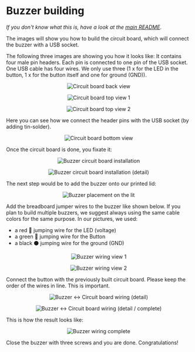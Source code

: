 # Buzzer building

_If you don't know what this is, have a look at the [main README](../../README.md)_.

The images will show you how to build the circuit board, which will connect the buzzer with a USB socket.

The following three images are showing you how it looks like:
It contains four male pin headers.
Each pin is connected to one pin of the USB socket.
One USB cable has four wires. We only use three (1 x for the LED in the button, 1 x for the button itself and one for ground (GND)).

<p align="center">
  <img src="01-circuit-board-back-view.jpg" title="Circuit board back view" alt="Circuit board back view">
</p>

<p align="center">
  <img src="02-circuit-board-top-view-1.jpg" title="Circuit board top view 1" alt="Circuit board top view 1">
</p>

<p align="center">
  <img src="03-circuit-board-top-view-2.jpg" title="Circuit board top view 2" alt="Circuit board top view 2">
</p>

Here you can see how we connect the header pins with the USB socket (by adding tin-solder).

<p align="center">
  <img src="04-circuit-board-bottom-view.jpg" title="Circuit board bottom view" alt="Circuit board bottom view">
</p>

Once the circuit board is done, you fixate it:

<p align="center">
  <img src="05-buzzer-circuit-board-installation.jpg" title="Buzzer circuit board installation" alt="Buzzer circuit board installation">
</p>

<p align="center">
  <img src="06-buzzer-circuit-board-installation-detail.jpg" title="Buzzer circuit board installation (detail)" alt="Buzzer circuit board installation (detail)">
</p>

The next step would be to add the buzzer onto our printed lid:

<p align="center">
  <img src="07-buzzer-lit-placement.jpg" title="Buzzer placement on the lit" alt="Buzzer placement on the lit">
</p>

Add the breadboard jumper wires to the buzzer like shown below.
If you plan to build multiple buzzers, we suggest always using the same cable colors for the same purpose.
In our pictures, we used:

* a red 🔴 jumping wire for the LED (voltage)
* a green 🍏 jumping wire for the Button
* a black ⚫ jumping wire for the ground (GND)

<p align="center">
  <img src="08-buzzer-wiring-view-1.jpg" title="Buzzer wiring view 1" alt="Buzzer wiring view 1">
</p>

<p align="center">
  <img src="09-buzzer-wiring-view-2.jpg" title="Buzzer wiring view 2" alt="Buzzer wiring view 2">
</p>

Connect the button with the previously built circuit board.
Please keep the order of the wires in line.
This is important.

<p align="center">
  <img src="10-buzzer-circuit-board-wiring-detail.jpg" title="Buzzer <-> Circuit board wiring (detail)" alt="Buzzer <-> Circuit board wiring (detail)">
</p>

<p align="center">
  <img src="11-buzzer-circuit-board-wiring-detail-complete.jpg" title="Buzzer <-> Circuit board wiring (detail / complete)" alt="Buzzer <-> Circuit board wiring (detail / complete)">
</p>

This is how the result looks like:

<p align="center">
  <img src="12-buzzer-wiring-complete.jpg" title="Buzzer wiring complete" alt="Buzzer wiring complete">
</p>

Close the buzzer with three screws and you are done. Congratulations!